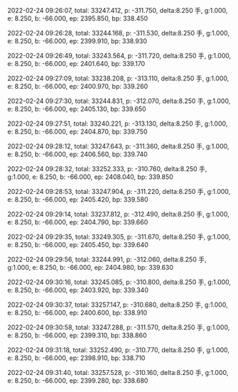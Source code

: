 2022-02-24 09:26:07, total: 33247.412, p: -311.750, delta:8.250 手, g:1.000, e: 8.250, b: -66.000, ep: 2395.850, bp: 338.450

2022-02-24 09:26:28, total: 33244.168, p: -311.530, delta:8.250 手, g:1.000, e: 8.250, b: -66.000, ep: 2399.910, bp: 338.930

2022-02-24 09:26:49, total: 33243.564, p: -311.720, delta:8.250 手, g:1.000, e: 8.250, b: -66.000, ep: 2401.640, bp: 339.170

2022-02-24 09:27:09, total: 33238.208, p: -313.110, delta:8.250 手, g:1.000, e: 8.250, b: -66.000, ep: 2400.970, bp: 339.260

2022-02-24 09:27:30, total: 33244.831, p: -312.070, delta:8.250 手, g:1.000, e: 8.250, b: -66.000, ep: 2405.130, bp: 339.650

2022-02-24 09:27:51, total: 33240.221, p: -313.130, delta:8.250 手, g:1.000, e: 8.250, b: -66.000, ep: 2404.870, bp: 339.750

2022-02-24 09:28:12, total: 33247.643, p: -311.360, delta:8.250 手, g:1.000, e: 8.250, b: -66.000, ep: 2406.560, bp: 339.740

2022-02-24 09:28:32, total: 33252.333, p: -310.760, delta:8.250 手, g:1.000, e: 8.250, b: -66.000, ep: 2408.040, bp: 339.850

2022-02-24 09:28:53, total: 33247.904, p: -311.220, delta:8.250 手, g:1.000, e: 8.250, b: -66.000, ep: 2405.420, bp: 339.580

2022-02-24 09:29:14, total: 33237.812, p: -312.490, delta:8.250 手, g:1.000, e: 8.250, b: -66.000, ep: 2404.790, bp: 339.660

2022-02-24 09:29:35, total: 33249.305, p: -311.670, delta:8.250 手, g:1.000, e: 8.250, b: -66.000, ep: 2405.450, bp: 339.640

2022-02-24 09:29:56, total: 33244.991, p: -312.060, delta:8.250 手, g:1.000, e: 8.250, b: -66.000, ep: 2404.980, bp: 339.630

2022-02-24 09:30:16, total: 33245.085, p: -310.800, delta:8.250 手, g:1.000, e: 8.250, b: -66.000, ep: 2403.920, bp: 339.340

2022-02-24 09:30:37, total: 33257.147, p: -310.680, delta:8.250 手, g:1.000, e: 8.250, b: -66.000, ep: 2400.600, bp: 338.910

2022-02-24 09:30:58, total: 33247.288, p: -311.570, delta:8.250 手, g:1.000, e: 8.250, b: -66.000, ep: 2399.310, bp: 338.860

2022-02-24 09:31:18, total: 33252.490, p: -310.770, delta:8.250 手, g:1.000, e: 8.250, b: -66.000, ep: 2398.910, bp: 338.710

2022-02-24 09:31:40, total: 33257.528, p: -310.160, delta:8.250 手, g:1.000, e: 8.250, b: -66.000, ep: 2399.280, bp: 338.680